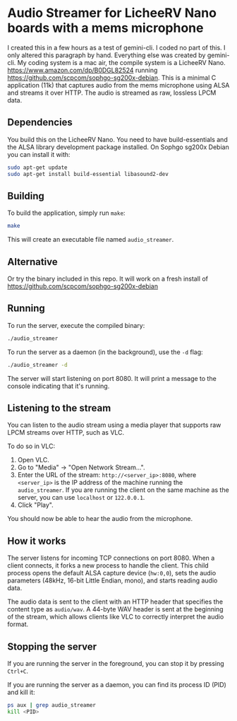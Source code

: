 # Audio Streamer for LicheeRV Nano boards with a mems microphone



I created this in a few hours as a test of gemini-cli. I coded no part of this. I only altered this paragraph by hand. Everything else was created by gemini-cli. My coding system is a mac air, the compile system is a LicheeRV Nano. https://www.amazon.com/dp/B0DGL82524 running https://github.com/scpcom/sophgo-sg200x-debian. This is a minimal C application (11k) that captures audio from the mems microphone using ALSA and streams it over HTTP. The audio is streamed as raw, lossless LPCM data.

## Dependencies

You build this on the LicheeRV Nano. You need to have build-essentials and the ALSA library development package installed. On Sophgo sg200x Debian you can install it with:

```bash
sudo apt-get update
sudo apt-get install build-essential libasound2-dev
```

## Building

To build the application, simply run `make`:

```bash
make
```

This will create an executable file named `audio_streamer`.

## Alternative

Or try the binary included in this repo. It will work on a fresh install of https://github.com/scpcom/sophgo-sg200x-debian

## Running

To run the server, execute the compiled binary:

```bash
./audio_streamer
```

To run the server as a daemon (in the background), use the `-d` flag:

```bash
./audio_streamer -d
```

The server will start listening on port 8080. It will print a message to the console indicating that it's running.

## Listening to the stream

You can listen to the audio stream using a media player that supports raw LPCM streams over HTTP, such as VLC.

To do so in VLC:
1. Open VLC.
2. Go to "Media" -> "Open Network Stream...".
3. Enter the URL of the stream: `http://<server_ip>:8080`, where `<server_ip>` is the IP address of the machine running the `audio_streamer`. If you are running the client on the same machine as the server, you can use `localhost` or `122.0.0.1`.
4. Click "Play".

You should now be able to hear the audio from the microphone.

## How it works

The server listens for incoming TCP connections on port 8080. When a client connects, it forks a new process to handle the client. This child process opens the default ALSA capture device (`hw:0,0`), sets the audio parameters (48kHz, 16-bit Little Endian, mono), and starts reading audio data.

The audio data is sent to the client with an HTTP header that specifies the content type as `audio/wav`. A 44-byte WAV header is sent at the beginning of the stream, which allows clients like VLC to correctly interpret the audio format.

## Stopping the server

If you are running the server in the foreground, you can stop it by pressing `Ctrl+C`.

If you are running the server as a daemon, you can find its process ID (PID) and kill it:

```bash
ps aux | grep audio_streamer
kill <PID>
```
